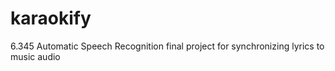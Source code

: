 # karaokify
6.345 Automatic Speech Recognition final project for synchronizing lyrics to music audio
